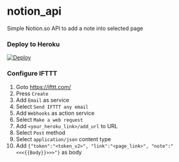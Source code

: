 # notion_api
Simple Notion.so API to add a note into selected page

### Deploy to Heroku
[![Deploy](https://www.herokucdn.com/deploy/button.svg)](https://heroku.com/deploy)

### Configure IFTTT

1. Goto https://ifttt.com/
2. Press `Create`
3. Add `Email` as service
4. Select `Send IFTTT any email`
5. Add `Webhooks` as action service
6. Select `Make a web request`
7. Add `<your_heroku_link>/add_url` to URL
8. Select `Post` method
9. Select `application/json` content type
10. Add `{"token":"<token_v2>", "link":"<page_link>", "note":"<<<{{Body}}>>>"}` as body

